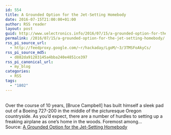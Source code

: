 ```yaml
---
id: 554
title: A Grounded Option for the Jet-Setting Homebody
date: 2016-07-15T21:00:00+01:00
author: RSS reader
layout: post
guid: http://www.uelectronics.info/2016/07/15/a-grounded-option-for-the-jet-setting-homebody/
permalink: /2016/07/15/a-grounded-option-for-the-jet-setting-homebody/
rss_pi_source_url:
  - http://feedproxy.google.com/~r/hackaday/LgoM/~3/3TMSFoAkyCs/
rss_pi_source_md5:
  - d882da91283145a4bba240e4851ce397
rss_pi_canonical_url:
  - my_blog
categories:
  - RSS
tags:
  - "1802"
---
```

&#013;  
Over the course of 10 years, [Bruce Campbell] has built himself a sleek pad out of a Boeing 727-200 in the middle of the picturesque Oregon countryside. As you’d expect, there are a number of hurdles to setting up a freaking airplane as one’s home in the woods. Foremost among…&#013;  
Source: <a href="http://feedproxy.google.com/~r/hackaday/LgoM/~3/3TMSFoAkyCs/" target="_blank">A Grounded Option for the Jet-Setting Homebody</a>